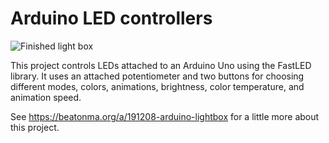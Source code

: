 # Arduino LED controllers

![Finished light box](lightbox.jpg)

This project controls LEDs attached to an Arduino Uno using the FastLED library. It uses an attached potentiometer and two buttons for choosing different modes, colors, animations, brightness, color temperature, and animation speed.

See https://beatonma.org/a/191208-arduino-lightbox for a little more about this project.
